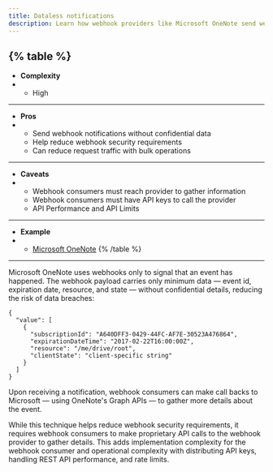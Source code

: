 ```yaml
---
title: Dataless notifications
description: Learn how webhook providers like Microsoft OneNote send webhooks notifications without passing confidential data and the trade-offs with this approach.
--- 
```


{% table %}
---
* **Complexity**
* - High
---
* **Pros**
* - Send webhook notifications without confidential data
  - Help reduce webhook security requirements
  - Can reduce request traffic with bulk operations
---
* **Caveats**
* - Webhook consumers must reach provider to gather information
  - Webhook consumers must have API keys to call the provider
  - API Performance and API Limits
---
* **Example**
* - [Microsoft OneNote](https://docs.microsoft.com/en-us/onedrive/developer/rest-api/concepts/using-webhooks)
{% /table %}
---

Microsoft OneNote uses webhooks only to signal that an event has happened. The webhook payload carries only minimum data — event id, expiration date, resource, and state — without confidential details, reducing the risk of data breaches:

```
{
  "value": [
    {
      "subscriptionId": "A640DFF3-0429-44FC-AF7E-30523A476864",
      "expirationDateTime": "2017-02-22T16:00:00Z",
      "resource": "/me/drive/root",
      "clientState": "client-specific string"
    }
  ]
}
```

Upon receiving a notification, webhook consumers can make call backs to Microsoft — using OneNote's Graph APIs — to gather more details about the event.

While this technique helps reduce webhook security requirements, it requires webhook consumers to make proprietary API calls to the webhook provider to gather details.
This adds implementation complexity for the webhook consumer and operational complexity with distributing API keys, handling REST API performance, and rate limits.